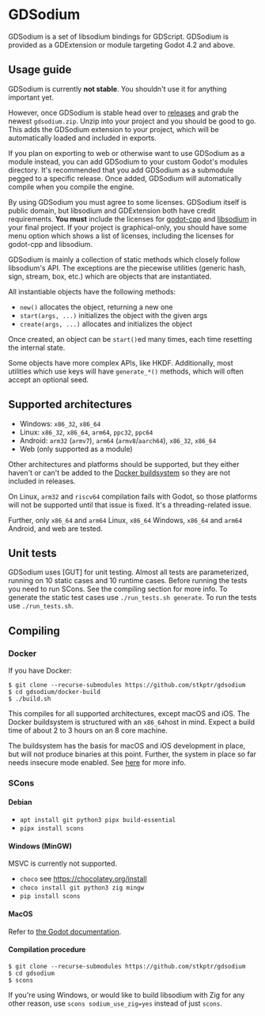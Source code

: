 # GDSodium

GDSodium is a set of libsodium bindings for GDScript. GDSodium is provided as a
GDExtension or module targeting Godot 4.2 and above.

## Usage guide

GDSodium is currently **not stable**. You shouldn't use it for anything
important yet.

However, once GDSodium is stable head over to [releases] and grab the newest
`gdsodium.zip`. Unzip into your project and you should be good to go. This adds
the GDSodium extension to your project, which will be automatically loaded and
included in exports.

If you plan on exporting to web or otherwise want to use GDSodium as a module
instead, you can add GDSodium to your custom Godot's modules directory. It's
recommended that you add GDSodium as a submodule pegged to a specific release.
Once added, GDSodium will automatically compile when you compile the engine.

By using GDSodium you must agree to some licenses. GDSodium itself is public
domain, but libsodium and GDExtension both have credit requirements.
**You must** include the licenses for [godot-cpp][gdcpp-license] and
[libsodium][libsodium-license] in your final project. If your project is
graphical-only, you should have some menu option which shows a list of licenses,
including the licenses for godot-cpp and libsodium.

GDSodium is mainly a collection of static methods which closely follow
libsodium's API. The exceptions are the piecewise utilities (generic hash, sign,
stream, box, etc.) which are objects that are instantiated.

All instantiable objects have the following methods:
- `new()` allocates the object, returning a new one
- `start(args, ...)` initializes the object with the given args
- `create(args, ...)` allocates and initializes the object

Once created, an object can be `start()`ed many times, each time resetting the
internal state.

Some objects have more complex APIs, like HKDF. Additionally, most utilities
which use keys will have `generate_*()` methods, which will often accept an
optional seed.

## Supported architectures

- Windows: `x86_32`, `x86_64`
- Linux:  `x86_32`, `x86_64`, `arm64`, `ppc32`, `ppc64`
- Android: `arm32` (`armv7`), `arm64` (`armv8`/`aarch64`), `x86_32`, `x86_64`
- Web (only supported as a module)

Other architectures and platforms should be supported, but they either haven't
or can't be added to the [Docker buildsystem](/docker-build) so they are not
included in releases.

On Linux, `arm32` and `riscv64` compilation fails with Godot, so those platforms
will not be supported until that issue is fixed. It's a threading-related issue.

Further, only `x86_64` and `arm64` Linux, `x86_64` Windows, `x86_64` and `arm64`
Android, and web are tested.

## Unit tests

GDSodium uses [GUT] for unit testing. Almost all tests are parameterized,
running on 10 static cases and 10 runtime cases. Before running the tests you
need to run SCons. See the compiling section for more info. To generate the
static test cases use `./run_tests.sh generate`. To run the tests use
`./run_tests.sh`.

## Compiling

### Docker

If you have Docker:

```
$ git clone --recurse-submodules https://github.com/stkptr/gdsodium
$ cd gdsodium/docker-build
$ ./build.sh
```

This compiles for all supported architectures, except macOS and iOS.
The Docker buildsystem is structured with an `x86_64`host in mind.
Expect a build time of about 2 to 3 hours on an 8 core machine.

The buildsystem has the basis for macOS and iOS development in place, but will
not produce binaries at this point. Further, the system in place so far needs
insecure mode enabled. See [here][docker-insecure] for more info.

### SCons

#### Debian

- `apt install git python3 pipx build-essential`
- `pipx install scons`

#### Windows (MinGW)

MSVC is currently not supported.

- `choco` see https://chocolatey.org/install
- `choco install git python3 zig mingw`
- `pip install scons`

#### MacOS

Refer to [the Godot documentation][macos].

#### Compilation procedure

```
$ git clone --recurse-submodules https://github.com/stkptr/gdsodium
$ cd gdsodium
$ scons
```

If you're using Windows, or would like to build libsodium with Zig for any other
reason, use `scons sodium_use_zig=yes` instead of just `scons`.


[releases]: https://github.com/stkptr/gdsodium/releases
[gdcpp-license]: https://github.com/godotengine/godot-cpp/blob/51c752c46b44769d3b6c661526c364a18ea64781/LICENSE.md
[libsodium-license]: https://github.com/jedisct1/libsodium/blob/fb4533b0a941b3a5b1db5687d1b008a5853d1f29/LICENSE
[macos]: https://docs.godotengine.org/en/stable/contributing/development/compiling/compiling_for_macos.html
[docker-insecure]: https://docs.docker.com/reference/dockerfile/#run---security
